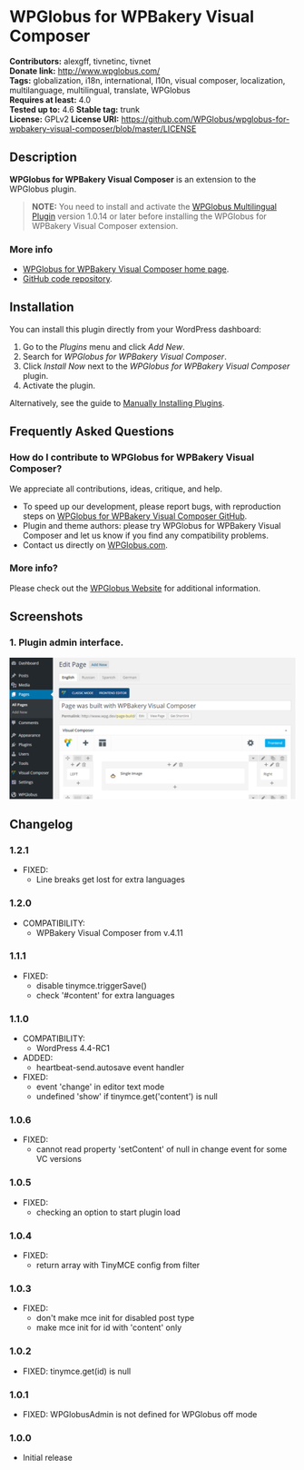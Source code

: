 # WPGlobus for WPBakery Visual Composer #
**Contributors:** alexgff, tivnetinc, tivnet  
**Donate link:** http://www.wpglobus.com/  
**Tags:** globalization, i18n, international, l10n, visual composer, localization, multilanguage, multilingual, translate, WPGlobus  
**Requires at least:** 4.0  
**Tested up to:** 4.6
**Stable tag:** trunk  
**License:** GPLv2
**License URI:** https://github.com/WPGlobus/wpglobus-for-wpbakery-visual-composer/blob/master/LICENSE  

## Description ##

**WPGlobus for WPBakery Visual Composer** is an extension to the WPGlobus plugin.

> **NOTE:** You need to install and activate the [WPGlobus Multilingual Plugin](https://wordpress.org/plugins/wpglobus/) version 1.0.14 or later before installing the WPGlobus for WPBakery Visual Composer extension.

### More info ###

* [WPGlobus for WPBakery Visual Composer home page](http://www.wpglobus.com/extensions-archive/wpglobus-for-wpbakery-visual-composer-archive/).
* [GitHub code repository](https://github.com/WPGlobus/wpglobus-for-wpbakery-visual-composer).

## Installation ##

You can install this plugin directly from your WordPress dashboard:

1. Go to the *Plugins* menu and click *Add New*.
1. Search for *WPGlobus for WPBakery Visual Composer*.
1. Click *Install Now* next to the *WPGlobus for WPBakery Visual Composer* plugin.
1. Activate the plugin.

Alternatively, see the guide to [Manually Installing Plugins](http://codex.wordpress.org/Managing_Plugins#Manual_Plugin_Installation).

## Frequently Asked Questions ##

### How do I contribute to WPGlobus for WPBakery Visual Composer? ###

We appreciate all contributions, ideas, critique, and help.

* To speed up our development, please report bugs, with reproduction steps on [WPGlobus for WPBakery Visual Composer GitHub](https://github.com/WPGlobus/wpglobus-for-wpbakery-visual-composer).
* Plugin and theme authors: please try WPGlobus for WPBakery Visual Composer and let us know if you find any compatibility problems.
* Contact us directly on [WPGlobus.com](http://www.wpglobus.com/contact-us/).

### More info? ###

Please check out the [WPGlobus Website](http://www.wpglobus.com/extensions-archive/wpglobus-for-wpbakery-visual-composer-archive/) for additional information.

## Screenshots ##

### 1. Plugin admin interface. ###
![Plugin admin interface.](https://raw.githubusercontent.com/WPGlobus/wpglobus-for-wpbakery-visual-composer/master/assets/screenshot-1.png)

## Changelog ##

### 1.2.1 ###
* FIXED:
	* Line breaks get lost for extra languages

### 1.2.0 ###
* COMPATIBILITY:
	* WPBakery Visual Composer from v.4.11
	
### 1.1.1 ###
* FIXED:
	* disable tinymce.triggerSave()
	* check '#content' for extra languages

### 1.1.0 ###
* COMPATIBILITY:
	* WordPress 4.4-RC1
* ADDED:
	* heartbeat-send.autosave event handler
* FIXED:
	* event 'change' in editor text mode 
	* undefined 'show' if tinymce.get('content') is null

### 1.0.6 ###
* FIXED:
	* cannot read property 'setContent' of null in change event for some VC versions

### 1.0.5 ###
* FIXED:
	* checking an option to start plugin load

### 1.0.4 ###
* FIXED:
	* return array with TinyMCE config from filter
	
### 1.0.3 ###
* FIXED:
	* don't make mce init for disabled post type
	* make mce init for id with 'content' only

### 1.0.2 ###
* FIXED: tinymce.get(id) is null

### 1.0.1 ###
* FIXED: WPGlobusAdmin is not defined for WPGlobus off mode

### 1.0.0 ###
* Initial release
